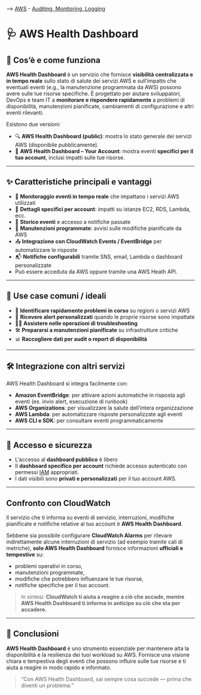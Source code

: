 --> [AWS](AWS.md)  -  [Auditing, Monitoring, Logging](Auditing-Monitoring-Logging.md)
# 🩺 AWS Health Dashboard

## 📘 Cos’è e come funziona

**AWS Health Dashboard** è un servizio che fornisce **visibilità centralizzata e in tempo reale** sullo stato di salute dei servizi AWS e sull’impatto che eventuali eventi (e.g., la manutenzione programmata da AWS) possono avere sulle tue risorse specifiche. 
È progettato per aiutare sviluppatori, DevOps e team IT a **monitorare e rispondere rapidamente** a problemi di disponibilità, manutenzioni pianificate, cambiamenti di configurazione e altri eventi rilevanti.

Esistono due versioni:
- 🔍 **AWS Health Dashboard (public)**: mostra lo stato generale dei servizi AWS (disponibile pubblicamente).
- 🏥 **AWS Health Dashboard – Your Account**: mostra eventi **specifici per il tuo account**, inclusi impatti sulle tue risorse.

---

## ✨ Caratteristiche principali e vantaggi

- 📡 **Monitoraggio eventi in tempo reale** che impattano i servizi AWS utilizzati
- 📄 **Dettagli specifici per account**: impatti su istanze EC2, RDS, Lambda, ecc.
- 📅 **Storico eventi** e accesso a notifiche passate
- 🔧 **Manutenzioni programmate**: avvisi sulle modifiche pianificate da AWS
- 📤 **Integrazione con CloudWatch Events / EventBridge** per automatizzare le risposte
- 📬 **Notifiche configurabili** tramite SNS, email, Lambda o dashboard personalizzate
-  Può essere acceduta da AWS oppure tramite una AWS Heath API.

---

## 🚀 Use case comuni / ideali

- 🧭 **Identificare rapidamente problemi in corso** su regioni o servizi AWS
- 📍 **Ricevere alert personalizzati** quando le proprie risorse sono impattate
- 🧑‍💻 **Assistere nelle operazioni di troubleshooting**
- 🛠️ **Prepararsi a manutenzioni pianificate** su infrastrutture critiche
- 📊 **Raccogliere dati per audit o report di disponibilità**

---

## 🛠️ Integrazione con altri servizi

AWS Health Dashboard si integra facilmente con:

- **Amazon EventBridge**: per attivare azioni automatiche in risposta agli eventi (es. invio alert, esecuzione di runbook)
- **AWS Organizations**: per visualizzare la salute dell’intera organizzazione
- **AWS Lambda**: per automatizzare risposte personalizzate agli eventi
- **AWS CLI e SDK**: per consultare eventi programmaticamente

---

## 🔐 Accesso e sicurezza

- L’accesso al **dashboard pubblico** è libero
- Il **dashboard specifico per account** richiede accesso autenticato con permessi [IAM](AWS-IAM.md) appropriati.
- I dati visibili sono **privati e personalizzati** per il tuo account AWS.

---
## Confronto con CloudWatch

Il servizio che ti informa su eventi di servizio, interruzioni, modifiche pianificate e notifiche relative al tuo account è **AWS Health Dashboard**.

Sebbene sia possibile configurare **CloudWatch Alarms** per rilevare indirettamente alcune interruzioni di servizio (ad esempio tramite cali di metriche), **solo AWS Health Dashboard** fornisce informazioni **ufficiali e tempestive** su:
- problemi operativi in corso,
- manutenzioni programmate,
- modifiche che potrebbero influenzare le tue risorse,
- notifiche specifiche per il tuo account.

> In sintesi: **CloudWatch ti aiuta a reagire a ciò che accade, mentre AWS Health Dashboard ti informa in anticipo su ciò che sta per accadere.**

---
## 📌 Conclusioni

**AWS Health Dashboard** è uno strumento essenziale per mantenere alta la disponibilità e la resilienza dei tuoi workload su AWS. Fornisce una visione chiara e tempestiva degli eventi che possono influire sulle tue risorse e ti aiuta a reagire in modo rapido e informato.

> “Con AWS Health Dashboard, sai sempre cosa succede — prima che diventi un problema.”

